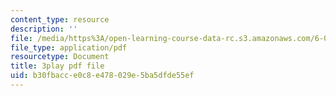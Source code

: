 ```yaml
---
content_type: resource
description: ''
file: /media/https%3A/open-learning-course-data-rc.s3.amazonaws.com/6-004-computation-structures-spring-2017/b30fbacce0c8e478029e5ba5dfde55ef_zvQPV1j7SSU.pdf
file_type: application/pdf
resourcetype: Document
title: 3play pdf file
uid: b30fbacc-e0c8-e478-029e-5ba5dfde55ef
---
```

